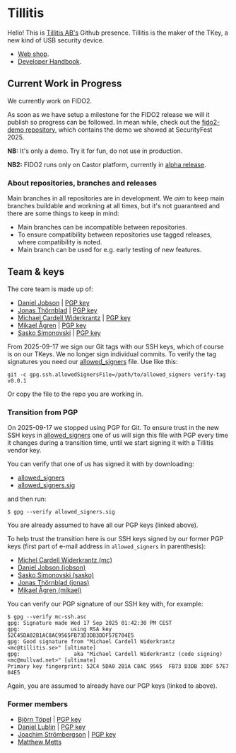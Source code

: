 # Tillitis

Hello! This is [Tillitis AB's](https://tillitis.se/) Github presence.
Tillitis is the maker of the TKey, a new kind of USB security device.

- [Web shop](https://shop.tillitis.se/).
- [Developer Handbook](https://dev.tillitis.se).

## Current Work in Progress
We currently work on FIDO2.

As soon as we have setup a milestone for the FIDO2 release we will it
publish so progress can be followed. In mean while, check out the
[fido2-demo repository](https://github.com/tillitis/fido2-demo), which
contains the demo we showed at SecurityFest 2025.

**NB:** It's only a demo. Try it for fun, do not use in production.

**NB2:** FIDO2 runs only on Castor platform, currently in [alpha
release](https://github.com/tillitis/tillitis-key1/releases/tag/TK1-Castor-alpha-1).

### About repositories, branches and releases

Main branches in all repositories are in development. We _aim_ to keep
main branches buildable and workning at all times, but it's not
guaranteed and there are some things to keep in mind:

- Main branches can be incompatible between repositories.
- To ensure compatibility between repositories use tagged releases,
  where compatibility is noted.
- Main branch can be used for e.g. early testing of new features.

## Team & keys

The core team is made up of:

- [Daniel Jobson](https://github.com/dehanj) |
  [PGP key](../keys/dehanj.asc)
- [Jonas Thörnblad](https://github.com/jthornblad) |
  [PGP key](../keys/jthornblad.asc)
- [Michael Cardell Widerkrantz](https://github.com/mchack-work) |
  [PGP key](../keys/mchack-work.asc)
- [Mikael Ågren](https://github.com/agren) |
  [PGP key](../keys/agren.asc)
- [Sasko Simonovski](https://github.com/SallSim) |
  [PGP key](../keys/SallSim.asc)

From 2025-09-17 we sign our Git tags with our SSH keys, which of
course is on our TKeys. We no longer sign individual commits. To
verify the tag signatures you need our
[allowed_signers](../keys/allowed_signers) file. Use like this:

```
git -c gpg.ssh.allowedSignersFile=/path/to/allowed_signers verify-tag v0.0.1
```

Or copy the file to the repo you are working in.

### Transition from PGP

On 2025-09-17 we stopped using PGP for Git. To ensure trust in the new
SSH keys in [allowed_signers](../keys/allowed_signers) one of us will
sign this file with PGP every time it changes during a transition
time, until we start signing it with a Tillitis vendor key.

You can verify that one of us has signed it with by downloading:

- [allowed_signers](../keys/allowed_signers)
- [allowed_signers.sig](../keys/allowed_signers.sig)

and then run:

```
$ gpg --verify allowed_signers.sig
```

You are already assumed to have all our PGP keys (linked above).

To help trust the transition here is our SSH keys signed by our former
PGP keys (first part of e-mail address in `allowed_signers` in
parenthesis):

- [Michel Cardell Widerkrantz (mc)](../keys/mc-ssh.asc)
- [Daniel Jobson (jobson)](../keys/dj-ssh.asc)
- [Sasko Simonovski (sasko)](../keys/sallsim-ssh.asc)
- [Jonas Thörnblad (jonas)](../keys/jonas-ssh.asc)
- [Mikael Ågren (mikael)](../keys/agren-ssh.asc)

You can verify our PGP signature of our SSH key with, for example:

```
$ gpg --verify mc-ssh.asc
gpg: Signature made Wed 17 Sep 2025 01:42:30 PM CEST
gpg:                using RSA key 52C45DA02B1AC8AC9565FB73D3DB3DDF57E704E5
gpg: Good signature from "Michael Cardell Widerkrantz <mc@tillitis.se>" [ultimate]
gpg:                 aka "Michael Cardell Widerkrantz (code signing) <mc@mullvad.net>" [ultimate]
Primary key fingerprint: 52C4 5DA0 2B1A C8AC 9565  FB73 D3DB 3DDF 57E7 04E5
```

Again, you are assumed to already have our PGP keys (linked to above).

### Former members

- [Björn Töpel](https://github.com/bjoto) |
  [PGP  key](../keys/bjoto.asc)
- [Daniel Lublin](https://github.com/quite) |
  [PGP key](../keys/quite.asc)
- [Joachim Strömbergson](https://github.com/secworks) |
  [PGP  key](../keys/secworks.asc)
- [Matthew Metts](https://github.com/cibomahto)
